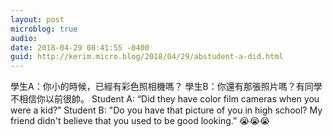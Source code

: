 ```yaml
---
layout: post
microblog: true
audio: 
date: 2018-04-29 08:41:55 -0400
guid: http://kerim.micro.blog/2018/04/29/abstudent-a-did.html
---
```

學生A：你小的時候，已經有彩色照相機嗎？
學生B：你還有那張照片嗎？有同學不相信你以前很帥。
Student A: “Did they have color film cameras when you were a kid?”
Student B: "Do you have that picture of you in high school? My friend didn't believe that you used to be good looking.”
😭😭😭
